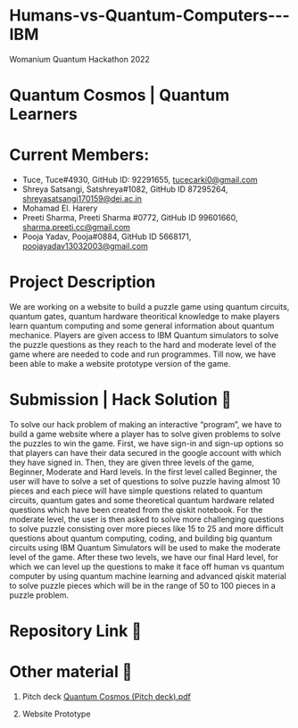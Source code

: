 # Humans-vs-Quantum-Computers---IBM
Womanium Quantum Hackathon 2022
# Quantum Cosmos | Quantum Learners

# Current Members: 
- Tuce, Tuce#4930, GitHub ID: 92291655, tucecarki0@gmail.com
- Shreya Satsangi, Satshreya#1082, GitHub ID 87295264, shreyasatsangi170159@dei.ac.in
- Mohamad El. Harery
- Preeti Sharma, Preeti Sharma #0772, GitHub ID 99601660, sharma.preeti.cc@gmail.com
- Pooja Yadav, Pooja#0884, GitHub ID 5668171, poojayadav13032003@gmail.com

# Project Description

We are working on a website to build a puzzle game using quantum circuits, quantum gates, quantum hardware theoritical knowledge to make players learn quantum computing and some general information about quantum mechanice. Players are given access to IBM Quantum simulators to solve the puzzle questions as they reach to the hard and moderate level of the game where are needed to code and run programmes. Till now, we have been able to make a website prototype version of the game. 



# Submission | Hack Solution 📝

To solve our hack problem of making an interactive “program”, we have to build a game website where a player has to solve given problems to solve the puzzles to win the game. 
First, we have sign-in and sign-up options so that players can have their data secured in the google account with which they have signed in. Then, they are given three levels of the game, Beginner, Moderate and Hard levels. 
In the first level called Beginner, the user will have to solve a set of questions to solve puzzle having almost 10 pieces and each piece will have simple questions related to quantum circuits, quantum gates and some theoretical quantum hardware related questions which have been created from the qiskit notebook. For the moderate level, the user is then asked to solve more challenging questions to solve puzzle consisting over more pieces like 15 to 25 and more difficult questions about quantum computing, coding, and building big quantum circuits using IBM Quantum Simulators will be used to make the moderate level of the game. After these two levels, we have our final Hard level, for which we can level up the questions to make it face off human vs quantum computer by using quantum machine learning and advanced qiskit material to solve puzzle pieces which will be in the range of 50 to 100 pieces in a puzzle problem. 



# Repository Link 📝
<!-- Link to your Git repository with the submission as per requirements. -->

  
#  Other material 📝

1. Pitch deck [Quantum Cosmos (Pitch deck).pdf](https://github.com/uiafm/Humans-vs-Quantum-Computers---IBM/files/9396173/Quantum.Cosmos.Pitch.deck.pdf)

2. Website Prototype 

